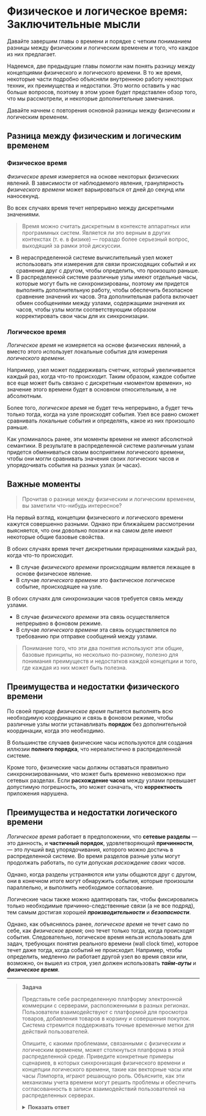 
# Физическое и логическое время: Заключительные мысли

Давайте завершим главы о времени и порядке с четким пониманием разницы между физическим и логическим временем и того, что каждое из них предлагает.

Надеемся, две предыдущие главы помогли нам понять разницу между концепциями физического и логического времени. В то же время, некоторые части подробно объясняли внутреннюю работу некоторых техник, их преимущества и недостатки. Это могло оставить у нас больше вопросов, поэтому в этом уроке будет представлен обзор того, что мы рассмотрели, и некоторые дополнительные замечания.

Давайте начнем с повторения основной разницы между физическим и логическим временем.

## Разница между физическим и логическим временем

### Физическое время

*Физическое время* измеряется на основе некоторых физических явлений. В зависимости от наблюдаемого явления, гранулярность *физического времени* может варьироваться от дней до секунд или наносекунд.

Во всех случаях время течет непрерывно между дискретными значениями.

> Время можно считать дискретным в контексте аппаратных или программных систем. Является ли это верным в других контекстах (т. е. в физике) — гораздо более серьезный вопрос, выходящий за рамки этой дискуссии.

*   В нераспределенной системе вычислительный узел может использовать эти измерения для связи происходящих событий и их сравнения друг с другом, чтобы определить, что произошло раньше.
*   В распределенной системе различные узлы имеют отдельные часы, которые могут быть не синхронизированы, поэтому им придется выполнять дополнительную работу, чтобы обеспечить безопасное сравнение значений их часов. Эта дополнительная работа включает обмен сообщениями между узлами, содержащими значения их часов, чтобы узлы могли соответствующим образом корректировать свои часы для их синхронизации.

### Логическое время

*Логическое время* не измеряется на основе физических явлений, а вместо этого использует локальные события для измерения *логического времени*.

Например, узел может поддерживать счетчик, который увеличивается каждый раз, когда что-то происходит. Таким образом, каждое событие все еще может быть связано с дискретным «моментом времени», но значение этого времени будет в основном относительным, а не абсолютным.

Более того, *логическое время* не будет течь непрерывно, а будет течь только тогда, когда на узле происходят события. Узел все равно сможет сравнивать локальные события и определять, какое из них произошло раньше.

Как упоминалось ранее, эти моменты времени не имеют абсолютной семантики. В результате в распределенной системе различным узлам придется обмениваться своим восприятием логического времени, чтобы они могли сравнивать значения своих логических часов и упорядочивать события на разных узлах (и часах).

## Важные моменты

> Прочитав о разнице между физическим и логическим временем, вы заметили что-нибудь интересное?

На первый взгляд, концепции физического и логического времени кажутся совершенно разными. Однако при ближайшем рассмотрении выясняется, что они довольно похожи и на самом деле имеют некоторые общие базовые свойства.

В обоих случаях время течет дискретными приращениями каждый раз, когда что-то происходит.

*   В случае *физического времени* происходящим является лежащее в основе физическое явление.
*   В случае *логического времени* это фактическое логическое событие, происходящее на узле.

В обоих случаях для синхронизации часов требуется связь между узлами.

*   В случае *физического времени* эта связь осуществляется непрерывно в фоновом режиме.
*   В случае *логического времени* эта связь осуществляется по требованию при отправке сообщений между узлами.

> Понимание того, что эти два понятия используют эти общие, базовые принципы, но несколько по-разному, полезно для понимания преимуществ и недостатков каждой концепции и того, где каждая из них может быть полезна.

## Преимущества и недостатки физического времени

По своей природе *физическое время* пытается выполнять всю необходимую координацию и связь в фоновом режиме, чтобы различные узлы могли устанавливать **порядок** без дополнительной координации, когда это необходимо.

В большинстве случаев физические часы используются для создания иллюзии **полного порядка**, что нереалистично в распределенной системе.

Кроме того, физические часы должны оставаться правильно синхронизированными, что может быть временно невозможно при сетевых разделах. Если **расхождение часов** между узлами превышает допустимую погрешность, это может означать, что **корректность** приложения нарушена.

## Преимущества и недостатки логического времени

*Логическое время* работает в предположении, что **сетевые разделы** — это данность, и **частичный порядок**, удовлетворяющий **причинности**, — это лучший вид упорядочивания, которого можно достичь в распределенной системе. Во время разделов разные узлы могут продолжать работать, по сути допуская *расхождение своих часов*.

Однако, когда разделы устраняются или узлы общаются друг с другом, они в конечном итоге могут обнаружить события, которые произошли параллельно, и выполнить необходимое согласование.

Логические часы также можно адаптировать так, чтобы фиксировались только необходимые причинно-следственные связи (а не все подряд), тем самым достигая хорошей ***производительности*** и ***безопасности***.

Однако, как объяснялось ранее, *логическое время* не течет само по себе, как *физическое время*; оно течет только тогда, когда происходят события. Следовательно, логическое время нельзя использовать для задач, требующих понятия реального времени (wall clock time), которое течет даже тогда, когда событий не происходит. Например, чтобы определить, медленно ли работает другой узел во время связи или, возможно, он вышел из строя, узел должен использовать ***тайм-ауты*** и ***физическое время***.

---

> **Задача**
>
> Представьте себе распределенную платформу электронной коммерции с серверами, расположенными в разных регионах. Пользователи взаимодействуют с платформой для просмотра товаров, добавления товаров в корзину и совершения покупок. Система стремится поддерживать точные временные метки для действий пользователей.
>
> Опишите, с какими проблемами, связанными с физическим и логическим временем, может столкнуться платформа в этой распределенной среде. Приведите конкретные примеры сценариев, в которых синхронизация физического времени и концепции логического времени, такие как векторные часы или часы Лэмпорта, играют решающую роль. Объясните, как эти механизмы учета времени могут решить проблемы и обеспечить согласованность в записи взаимодействий пользователей на распределенных серверах.
>
> <details>
>  <summary><b>Показать ответ</b></summary>
>
>
>  Для решения этой задачи давайте сосредоточимся на проблемах, связанных с физическим и логическим временем в распределенной платформе электронной коммерции.
>
>  **Физическое время**
>
>  Синхронизация физического времени критически важна для обеспечения того, чтобы действия пользователя, такие как добавление товаров в корзину и совершение покупок, получали точные временные метки в разных регионах. Это особенно важно, если пользователь взаимодействует с платформой из нескольких регионов за короткий промежуток времени.
>
>  **Логическое время**
>
>  Логическое время, в свою очередь, с помощью таких механизмов, как векторные часы или часы Лэмпорта, помогает сохранять правильную последовательность этих событий. Это гарантирует, что система может точно отразить порядок действий пользователя, даже если они происходят почти одновременно.
>
>  **Пример**
>
>  Предположим, пользователь добавляет товар в корзину на одном сервере, а затем быстро оформляет заказ на другом сервере в ином регионе.
>  *   **Синхронизация физического времени** гарантирует, что эти действия будут записаны в правильном хронологическом порядке.
>  *   **Концепции логического времени**, такие как векторные часы, помогают понять причинно-следственные связи между этими событиями (например, что оформление заказа не могло произойти до добавления товара в корзину). Это гарантирует, что система обработает их в той последовательности, в которой их совершил пользователь.
>
>  Внедрение этих механизмов учета времени позволяет платформе справляться с трудностями работы в распределенной среде, обеспечивая согласованность (консистентность) и точность записи взаимодействий пользователей на всех своих серверах.
> >  </details>